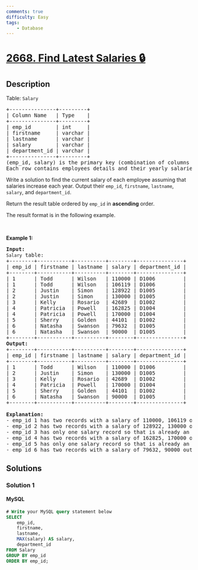 ```yaml
---
comments: true
difficulty: Easy
tags:
    - Database
---
```


<!-- problem:start -->

# [2668. Find Latest Salaries 🔒](https://leetcode.com/problems/find-latest-salaries)

## Description

<!-- description:start -->

<p>Table: <code><font face="monospace">Salary</font></code></p>

<pre>
+---------------+---------+ 
| Column Name   | Type    | 
+---------------+---------+ 
| emp_id        | int     | 
| firstname     | varchar |
| lastname      | varchar |
| salary        | varchar |
| department_id | varchar |
+---------------+---------+
(emp_id, salary) is the primary key (combination of columns with unique values) for this table.
Each row contains employees details and their yearly salaries, however, some of the records are old and contain outdated salary information. 
</pre>

<p>Write a solution to find the current salary of each employee assuming that salaries increase each year. Output their <code>emp_id</code>, <code>firstname</code>, <code>lastname</code>, <code>salary</code>, and <code>department_id</code>.</p>

<p>Return the result table ordered&nbsp;by <code>emp_id</code> in <strong>ascending</strong> order<em>.</em></p>

<p>The result format is in the following example.</p>

<p>&nbsp;</p>
<p><strong class="example">Example 1:</strong></p>

<pre>
<strong>Input:
</strong><code>Salary</code> table:
+--------+-----------+----------+--------+---------------+
| emp_id | firstname | lastname | salary | department_id |
+--------+-----------+----------+--------+---------------+ 
| 1      | Todd      | Wilson   | 110000 | D1006         |
| 1      | Todd      | Wilson   | 106119 | D1006         | 
| 2      | Justin    | Simon    | 128922 | D1005         | 
| 2      | Justin    | Simon    | 130000 | D1005         | 
| 3      | Kelly     | Rosario  | 42689  | D1002         | 
| 4      | Patricia  | Powell   | 162825 | D1004         |
| 4      | Patricia  | Powell   | 170000 | D1004         |
| 5      | Sherry    | Golden   | 44101  | D1002         | 
| 6      | Natasha   | Swanson  | 79632  | D1005         | 
| 6      | Natasha   | Swanson  | 90000  | D1005         |
+--------+-----------+----------+--------+---------------+
<strong>Output:
</strong>+--------+-----------+----------+--------+---------------+
| emp_id | firstname | lastname | salary | department_id |
+--------+-----------+----------+--------+---------------+ 
| 1      | Todd      | Wilson   | 110000 | D1006         |
| 2      | Justin    | Simon    | 130000 | D1005         | 
| 3      | Kelly     | Rosario  | 42689  | D1002         | 
| 4      | Patricia  | Powell   | 170000 | D1004         |
| 5      | Sherry    | Golden   | 44101  | D1002         | 
| 6      | Natasha   | Swanson  | 90000  | D1005         |
+--------+-----------+----------+--------+---------------+<strong>
</strong>
<strong>Explanation:</strong>
- emp_id 1 has two records with a salary of&nbsp;110000, 106119 out of these 110000 is an updated salary (Assuming salary is increasing each year)
- emp_id 2 has two records with a salary of&nbsp;128922, 130000&nbsp;out of these 130000 is an updated salary.
- emp_id 3 has only one salary record so that is already an updated salary.
- emp_id 4&nbsp;has two records with a salary of&nbsp;162825, 170000&nbsp;out of these 170000 is an updated salary.
- emp_id 5&nbsp;has only one salary record so that is already an updated salary.
- emp_id 6&nbsp;has two records with a salary of 79632, 90000 out&nbsp;of these 90000 is an updated salary.
</pre>

<!-- description:end -->

## Solutions

<!-- solution:start -->

### Solution 1

<!-- tabs:start -->

#### MySQL

```sql
# Write your MySQL query statement below
SELECT
    emp_id,
    firstname,
    lastname,
    MAX(salary) AS salary,
    department_id
FROM Salary
GROUP BY emp_id
ORDER BY emp_id;
```

<!-- tabs:end -->

<!-- solution:end -->

<!-- problem:end -->
